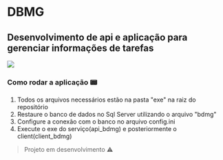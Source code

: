 # DBMG
## Desenvolvimento de api e aplicação para gerenciar informações de tarefas
<img src="https://img.shields.io/static/v1?label=DELPHI&message=Application&color=red&style=for-the-badge&logo=DELPHI"/>

### Como rodar a aplicação :pager:
  
  1. Todos os arquivos necessários estão na pasta "exe" na raiz do repositório
  2. Restaure o banco de dados no Sql Server utilizando o arquivo "bdmg"
  3. Configure a conexão com o banco no arquivo config.ini
  4. Execute o exe do serviço(api_bdmg) e posteriormente o client(client_bdmg) 
> Projeto em desenvolvimento :warning: 
 

